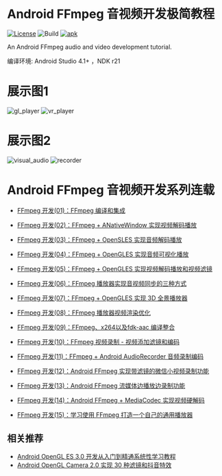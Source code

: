 # Android FFmpeg 音视频开发极简教程

[![License](https://img.shields.io/badge/License-Apache%202.0-blue.svg)](https://github.com/githubhaohao/NDK_OpenGLES_3_0/blob/master/LICENSE.txt)
![Build](https://img.shields.io/badge/build-passing-brightgreen)
[![apk](https://img.shields.io/badge/APK-download-green.svg)](https://github.com/githubhaohao/LearnFFmpeg/raw/master/doc/learnffmpeg.apk)

An Android FFmpeg audio and video development tutorial.

编译环境: Android Studio 4.1+ ，NDK r21

# 展示图1
![gl_player](https://github.com/githubhaohao/LearnFFmpeg/blob/master/doc/filter.gif?raw=true)
![vr_player](https://github.com/githubhaohao/LearnFFmpeg/blob/master/doc/vr.gif?raw=true)

# 展示图2
![visual_audio](https://github.com/githubhaohao/LearnFFmpeg/blob/master/doc/visual_audio.gif?raw=true)
![recorder](https://github.com/githubhaohao/LearnFFmpeg/blob/master/doc/recorder.gif?raw=true)

# Android FFmpeg 音视频开发系列连载

- [FFmpeg 开发(01)：FFmpeg 编译和集成](https://blog.csdn.net/Kennethdroid/article/details/106956601)

- [FFmpeg 开发(02)：FFmpeg + ANativeWindow 实现视频解码播放](https://blog.csdn.net/Kennethdroid/article/details/107103315)

- [FFmpeg 开发(03)：FFmpeg + OpenSLES 实现音频解码播放](https://blog.csdn.net/Kennethdroid/article/details/107248262)

- [FFmpeg 开发(04)：FFmpeg + OpenGLES 实现音频可视化播放](https://blog.csdn.net/Kennethdroid/article/details/107405505)

- [FFmpeg 开发(05)：FFmpeg + OpenGLES 实现视频解码播放和视频滤镜](https://blog.csdn.net/Kennethdroid/article/details/108135636)

- [FFmpeg 开发(06)：FFmpeg 播放器实现音视频同步的三种方式](https://blog.csdn.net/Kennethdroid/article/details/108308154)

- [FFmpeg 开发(07)：FFmpeg + OpenGLES 实现 3D 全景播放器](https://blog.csdn.net/Kennethdroid/article/details/108425267)

- [FFmpeg 开发(08)：FFmpeg 播放器视频渲染优化](https://blog.csdn.net/Kennethdroid/article/details/108737936)

- [FFmpeg 开发(09)：FFmpeg、x264以及fdk-aac 编译整合](https://blog.csdn.net/Kennethdroid/article/details/114239464)

- [FFmpeg 开发(10)：FFmpeg 视频录制 - 视频添加滤镜和编码](https://blog.csdn.net/Kennethdroid/article/details/114584127)

- [FFmpeg 开发(11)：FFmpeg + Android AudioRecorder 音频录制编码](https://blog.csdn.net/Kennethdroid/article/details/114818376)

- [FFmpeg 开发(12)：Android FFmpeg 实现带滤镜的微信小视频录制功能](https://blog.csdn.net/Kennethdroid/article/details/115056800)

- [FFmpeg 开发(13)：Android FFmpeg 流媒体边播放边录制功能](https://www.jianshu.com/p/0174789ba7fe)

- [FFmpeg 开发(14)：Android FFmpeg + MediaCodec 实现视频硬解码](https://juejin.cn/post/7046979325215637512)

- [FFmpeg 开发(15)：学习使用 FFmpeg 打造一个自己的通用播放器](https://juejin.cn/post/7055516420536270884)

## 相关推荐

- [Android OpenGL ES 3.0 开发从入门到精通系统性学习教程](https://github.com/githubhaohao/NDK_OpenGLES_3_0)
- [Android OpenGL Camera 2.0 实现 30 种滤镜和抖音特效](https://github.com/githubhaohao/OpenGLCamera2)

